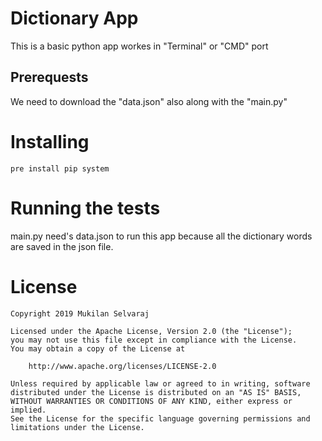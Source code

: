 
# Dictionary App

This is a basic python app workes in "Terminal" or "CMD" port

## Prerequests

We need to download the "data.json" also along with the "main.py"

# Installing

    pre install pip system 


# Running the tests

main.py need's data.json to run this app because all the dictionary words are saved in the json file.

# License

    Copyright 2019 Mukilan Selvaraj

    Licensed under the Apache License, Version 2.0 (the "License");
    you may not use this file except in compliance with the License.
    You may obtain a copy of the License at

        http://www.apache.org/licenses/LICENSE-2.0

    Unless required by applicable law or agreed to in writing, software
    distributed under the License is distributed on an "AS IS" BASIS,
    WITHOUT WARRANTIES OR CONDITIONS OF ANY KIND, either express or implied.
    See the License for the specific language governing permissions and
    limitations under the License.
